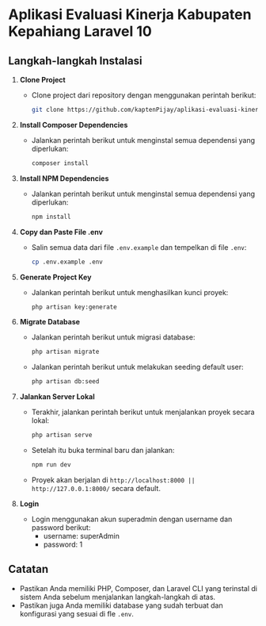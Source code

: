 # Aplikasi Evaluasi Kinerja Kabupaten Kepahiang Laravel 10

## Langkah-langkah Instalasi

1. **Clone Project**

    - Clone project dari repository dengan menggunakan perintah berikut:
        ```bash
        git clone https://github.com/kaptenPijay/aplikasi-evaluasi-kinerja-kab-kepahiang.git
        ```

2. **Install Composer Dependencies**

    - Jalankan perintah berikut untuk menginstal semua dependensi yang diperlukan:
        ```bash
        composer install
        ```
3. **Install NPM Dependencies**

    - Jalankan perintah berikut untuk menginstal semua dependensi yang diperlukan:
        ```bash
        npm install
        ```

3. **Copy dan Paste File .env**

    - Salin semua data dari file `.env.example` dan tempelkan di file `.env`:
        ```bash
        cp .env.example .env
        ```

4. **Generate Project Key**

    - Jalankan perintah berikut untuk menghasilkan kunci proyek:
        ```bash
        php artisan key:generate
        ```
        
5. **Migrate Database**

    - Jalankan perintah berikut untuk migrasi database:
        ```bash
        php artisan migrate
        ```
    - Jalankan perintah berikut untuk melakukan seeding default user:
        ```bash
        php artisan db:seed
        ```

6. **Jalankan Server Lokal**
    - Terakhir, jalankan perintah berikut untuk menjalankan proyek secara lokal:
        ```bash
        php artisan serve
        ```
   - Setelah itu buka terminal baru dan jalankan:
        ```bash
        npm run dev
        ```
    - Proyek akan berjalan di `http://localhost:8000 || http://127.0.0.1:8000/` secara default.
7. **Login**
    - Login menggunakan akun superadmin dengan username dan password berikut:
        - username: superAdmin
        - password: 1
## Catatan

-   Pastikan Anda memiliki PHP, Composer, dan Laravel CLI yang terinstal di sistem Anda sebelum menjalankan langkah-langkah di atas.
-   Pastikan juga Anda memiliki database yang sudah terbuat dan konfigurasi yang sesuai di fle `.env`.
